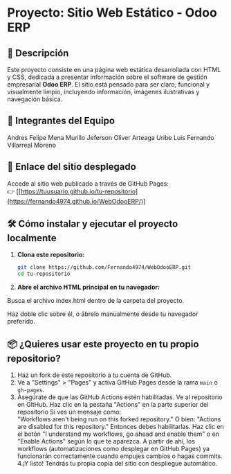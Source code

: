 # Proyecto: Sitio Web Estático - Odoo ERP

## 📄 Descripción
Este proyecto consiste en una página web estática desarrollada con HTML y CSS, dedicada a presentar información sobre el software de gestión empresarial **Odoo ERP**. El sitio está pensado para ser claro, funcional y visualmente limpio, incluyendo información, imágenes ilustrativas y navegación básica.

## 👥 Integrantes del Equipo

Andres Felipe Mena Murillo
Jeferson Oliver Arteaga Uribe
Luis Fernando Villarreal Moreno

## 🔗 Enlace del sitio desplegado
Accede al sitio web publicado a través de GitHub Pages:  
👉 [[https://tuusuario.github.io/tu-repositorio](https://fernando4974.github.io/WebOdooERP/)]

## 🛠️ Cómo instalar y ejecutar el proyecto localmente

1. **Clona este repositorio:**
   ```bash
   git clone https://github.com/Fernando4974/WebOdooERP.git
   cd tu-repositorio
   
2. **Abre el archivo HTML principal en tu navegador:**

Busca el archivo index.html dentro de la carpeta del proyecto.

Haz doble clic sobre él, o ábrelo manualmente desde tu navegador preferido.


## 📦 ¿Quieres usar este proyecto en tu propio repositorio?

1. Haz un fork de este repositorio a tu cuenta de GitHub.
2. Ve a "Settings" > "Pages" y activa GitHub Pages desde la rama `main` o `gh-pages`.
3. Asegúrate de que las GitHub Actions estén habilitadas.
     Ve al repositorio en GitHub. Haz clic en la pestaña "Actions" en la parte superior del repositorio
     Si ves un mensaje como:                                 
     "Workflows aren't being run on this forked repository." O bien: "Actions are disabled for this repository." 
     Entonces debes habilitarlas.
     Haz clic en el botón "I understand my workflows, go ahead and enable them" o en "Enable Actions" según lo que te aparezca.
     A partir de ahí, los workflows (automatizaciones como desplegar en GitHub Pages) ya funcionarán correctamente cuando empujes cambios o hagas commits.
4.¡Y listo! Tendrás tu propia copia del sitio con despliegue automático.
                                                                           
